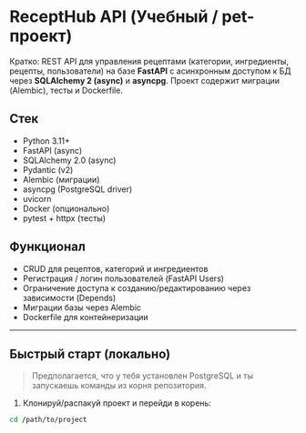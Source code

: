 # ReceptHub API (Учебный / pet-проект)

Кратко: REST API для управления рецептами (категории, ингредиенты, рецепты, пользователи) на базе **FastAPI** с асинхронным доступом к БД через **SQLAlchemy 2 (async)** и **asyncpg**. Проект содержит миграции (Alembic), тесты и Dockerfile.

## Стек
- Python 3.11+
- FastAPI (async)
- SQLAlchemy 2.0 (async)
- Pydantic (v2)
- Alembic (миграции)
- asyncpg (PostgreSQL driver)
- uvicorn
- Docker (опционально)
- pytest + httpx (тесты)

## Функционал
- CRUD для рецептов, категорий и ингредиентов
- Регистрация / логин пользователей (FastAPI Users)
- Ограничение доступа к созданию/редактированию через зависимости (Depends)
- Миграции базы через Alembic
- Dockerfile для контейнеризации

---

## Быстрый старт (локально)
> Предполагается, что у тебя установлен PostgreSQL и ты запускаешь команды из корня репозитория.

1. Клонируй/распакуй проект и перейди в корень:
```bash
cd /path/to/project
